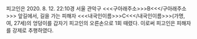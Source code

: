 피고인은 2020. 8. 12. 22:10경 서울 관악구 <<<구아래주소>>>B<<</구아래주소>>> 앞길에서, 길을 가는 피해자 <<<내국인이름>>>C<<</내국인이름>>>(가명, 여, 27세)의 엉덩이를 갑자기 피고인의 오른손으로 1회 때렸다.
이로써 피고인은 피해자를 강제로 추행하였다.